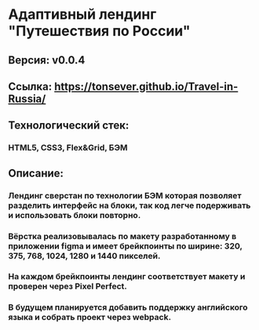 # Адаптивный лендинг "Путешествия по России"
## Версия: v0.0.4
## Ссылка:  https://tonsever.github.io/Travel-in-Russia/
## Технологический стек: 
### HTML5, CSS3, Flex&Grid, БЭМ
## Описание: 
### Лендинг сверстан по технологии БЭМ которая позволяет разделить интерфейс на блоки, так код легче подерживать и использовать блоки повторно.
### Вёрстка реализовывалась по макету разработанному в приложении figma и имеет брейкпоинты по ширине: 320, 375, 768, 1024, 1280 и 1440 пикселей. 
### На каждом брейкпоинты лендинг соответствует макету и проверен через Pixel Perfect.
### В будущем планируется добавить поддержку английского языка и собрать проект через webpack.
